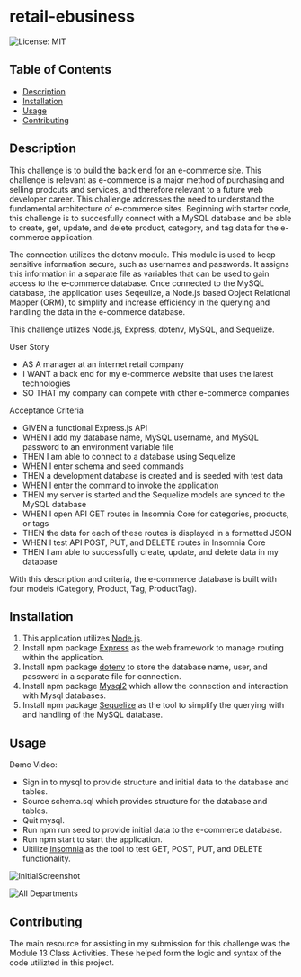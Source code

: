 # retail-ebusiness

 ![License: MIT](https://img.shields.io/badge/License-MIT-yellow.svg)

## Table of Contents
  - [Description](#description)
  - [Installation](#installation)
  - [Usage](#usage)
  - [Contributing](#contributing)

## Description
This challenge is to build the back end for an e-commerce site. This challenge is relevant as e-commerce is a major method of purchasing and selling prodcuts and services, and therefore relevant to a future web developer career. This challenge addresses the need to understand the fundamental architecture of e-commerce sites. Beginning with starter code, this challenge is to succesfully connect with a MySQL database and be able to create, get, update, and delete product, category, and tag data for the e-commerce application.

The connection utilizes the dotenv module. This module is used to keep sensitive information secure, such as usernames and passwords. It assigns this information in a separate file as variables that can be used to gain access to the e-commerce database. Once connected to the MySQL database, the application uses Seqeulize, a Node.js based Object Relational Mapper (ORM), to simplify and increase efficiency in the querying and handling the data in the e-commerce database.

This challenge utlizes Node.js, Express, dotenv, MySQL, and Sequelize.

User Story
- AS A manager at an internet retail company
 - I WANT a back end for my e-commerce website that uses the latest technologies
 - SO THAT my company can compete with other e-commerce companies

Acceptance Criteria
- GIVEN a functional Express.js API
- WHEN I add my database name, MySQL username, and MySQL password to an environment variable file
- THEN I am able to connect to a database using Sequelize
- WHEN I enter schema and seed commands
- THEN a development database is created and is seeded with test data
- WHEN I enter the command to invoke the application
- THEN my server is started and the Sequelize models are synced to the MySQL database
- WHEN I open API GET routes in Insomnia Core for categories, products, or tags
- THEN the data for each of these routes is displayed in a formatted JSON
- WHEN I test API POST, PUT, and DELETE routes in Insomnia Core
- THEN I am able to successfully create, update, and delete data in my database

With this description and criteria, the e-commerce database is built with four models (Category, Product, Tag, ProductTag).

## Installation
1. This application utilizes [Node.js](https://nodejs.org/en).
2. Install npm package [Express](https://www.npmjs.com/package/express) as the web framework to manage routing within the application.
3. Install npm package [dotenv](https://www.npmjs.com/package/dotenv) to store the database name, user, and password in a separate file for connection.
4. Install npm package [Mysql2](https://www.npmjs.com/package/mysql2) which allow the connection and interaction with Mysql databases.
5. Install npm package [Sequelize](https://www.npmjs.com/package/sequelize) as the tool to simplify the querying with and handling of the MySQL database.

## Usage

Demo Video:

 - Sign in to mysql to provide structure and initial data to the database and tables.
 - Source schema.sql which provides structure for the database and tables.
 - Quit mysql.
 - Run npm run seed to provide initial data to the e-commerce database.
 - Run npm start to start the application.
 - Uitilize [Insomnia](https://insomnia.rest/products/insomnia) as the tool to test GET, POST, PUT, and DELETE functionality. 

![InitialScreenshot]()

![All Departments]()







## Contributing

The main resource for assisting in my submission for this challenge was the Module 13 Class Activities.
These helped form the logic and syntax of the code utilizted in this project.
